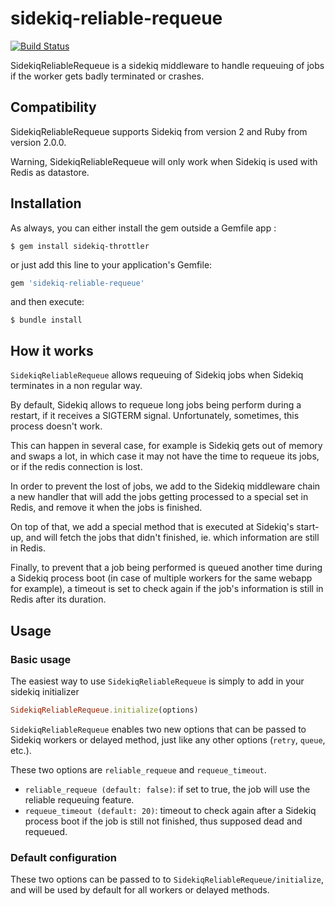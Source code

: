 # sidekiq-reliable-requeue

[![Build Status](https://travis-ci.org/valgayres/sidekiq-reliable-requeue.svg)](https://travis-ci.org/valgayres/sidekiq-reliable-requeue)

SidekiqReliableRequeue is a sidekiq middleware to handle requeuing of jobs if the worker gets badly terminated or crashes.


## Compatibility

SidekiqReliableRequeue supports Sidekiq from version 2 and Ruby from version 2.0.0.

Warning, SidekiqReliableRequeue will only work when Sidekiq is used with Redis as datastore.

## Installation

As always, you can either install the gem outside a Gemfile app :

    $ gem install sidekiq-throttler

or just add this line to your application's Gemfile:

```ruby
gem 'sidekiq-reliable-requeue'
```

and then execute:

    $ bundle install


## How it works

`SidekiqReliableRequeue` allows requeuing of Sidekiq jobs when Sidekiq terminates in a non regular way.

By default, Sidekiq allows to requeue long jobs being perform during a restart, if it receives a SIGTERM signal.
Unfortunately, sometimes, this process doesn't work.

This can happen in several case, for example is Sidekiq gets out of memory and swaps a lot, in which case it may not have
the time to requeue its jobs, or if the redis connection is lost.


In order to prevent the lost of jobs, we add to the Sidekiq middleware chain a new handler that will add the jobs getting
processed to a special set in Redis, and remove it when the jobs is finished.

On top of that, we add a special method that is executed at Sidekiq's start-up, and will fetch the jobs that didn't finished,
ie. which information are still in Redis.

 Finally, to prevent that a job being performed is queued another time during a Sidekiq process boot
 (in case of multiple workers for the same webapp for example), a timeout is set to check again if the job's information
 is still in Redis after its duration.


## Usage

### Basic usage

The easiest way to use `SidekiqReliableRequeue` is simply to add in your sidekiq initializer

```ruby
SidekiqReliableRequeue.initialize(options)
```

`SidekiqReliableRequeue` enables two new options that can be passed to Sidekiq workers or delayed method,
just like any other options (`retry`, `queue`, etc.).

These two options are `reliable_requeue` and `requeue_timeout`.
* `reliable_requeue (default: false)`: if set to true, the job will use the reliable requeuing feature.
* `requeue_timeout (default: 20)`: timeout to check again after a Sidekiq process boot if the job is still not finished, thus supposed dead and requeued.

### Default configuration

These two options can be passed to to `SidekiqReliableRequeue/initialize`, and will be used by default for all workers or delayed methods.